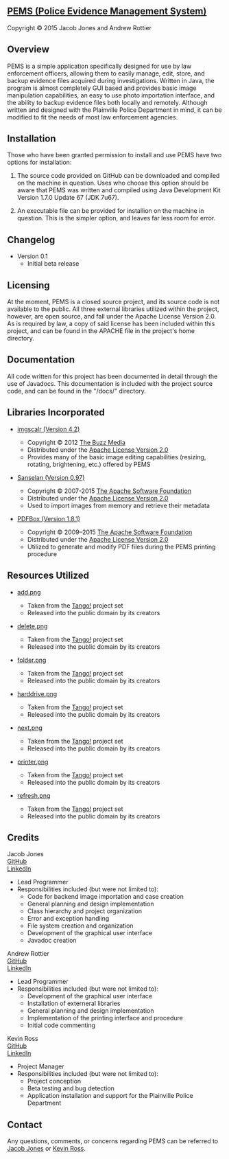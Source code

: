 [PEMS (Police Evidence Management System)](https://github.com/jacob-t-jones/PEMS)
----------

Copyright &copy; 2015 Jacob Jones and Andrew Rottier

Overview
----------

PEMS is a simple application specifically designed for use by law enforcement officers, allowing them to easily manage, edit, 
store, and backup evidence files acquired during investigations. Written in Java, the program is almost completely GUI based 
and provides basic image manipulation capabilities, an easy to use photo importation interface, and the ability to backup 
evidence files both locally and remotely. Although written and designed with the Plainville Police Department in mind, it can 
be modified to fit the needs of most law enforcement agencies.

Installation
----------

<p>Those who have been granted permission to install and use PEMS have two options for installation:</p>

1. The source code provided on GitHub can be downloaded and compiled on the machine in question. Uses who choose this 
   option should be aware that PEMS was written and compiled using Java Development Kit Version 1.7.0 Update 67 (JDK 7u67).
	
2. An executable file can be provided for installion on the machine in question. This is the simpler option, and leaves
   far less room for error.

Changelog
----------

* Version 0.1
	* Initial beta release
		
Licensing
----------

At the moment, PEMS is a closed source project, and its source code is not available to the public. All three external
libraries utilized within the project, however, are open source, and fall under the Apache License Version 2.0. As is
required by law, a copy of said license has been included within this project, and can be found in the APACHE file in
the project's home directory.
		
Documentation
----------

All code written for this project has been documented in detail through the use of Javadocs. This documentation is included 
with the project source code, and can be found in the "/docs/" directory.

Libraries Incorporated
----------

* [imgscalr (Version 4.2)](http://www.thebuzzmedia.com/software/imgscalr-java-image-scaling-library/)
 	* Copyright &copy; 2012 [The Buzz Media](http://www.thebuzzmedia.com/)
	* Distributed under the [Apache License Version 2.0](http://www.apache.org/licenses/LICENSE-2.0)
	* Provides many of the basic image editing capabilities (resizing, rotating, brightening, etc.) offered by PEMS

* [Sanselan (Version 0.97)](https://commons.apache.org/proper/commons-imaging/)
	* Copyright &copy; 2007-2015 [The Apache Software Foundation](http://www.apache.org/)
	* Distributed under the [Apache License Version 2.0](http://www.apache.org/licenses/LICENSE-2.0)
	* Used to import images from memory and retrieve their metadata

* [PDFBox (Version 1.8.1)](https://pdfbox.apache.org/index.html)
	* Copyright &copy; 2009–2015 [The Apache Software Foundation](http://www.apache.org/)
	* Distributed under the [Apache License Version 2.0](http://www.apache.org/licenses/LICENSE-2.0) 
	* Utilized to generate and modify PDF files during the PEMS printing procedure 
		
Resources Utilized
----------

* [add.png](https://commons.wikimedia.org/wiki/File:List-add.svg)
	* Taken from the [Tango!](http://tango.freedesktop.org/Tango_Desktop_Project) project set
	* Released into the public domain by its creators
		
* [delete.png](https://commons.wikimedia.org/wiki/File:Edit-delete.svg)
	* Taken from the [Tango!](http://tango.freedesktop.org/Tango_Desktop_Project) project set
	* Released into the public domain by its creators	
		
* [folder.png](https://commons.wikimedia.org/wiki/File:Folder.svg)
	* Taken from the [Tango!](http://tango.freedesktop.org/Tango_Desktop_Project) project set
	* Released into the public domain by its creators

* [harddrive.png](https://commons.wikimedia.org/wiki/File:Drive-removable-media.svg)
	* Taken from the [Tango!](http://tango.freedesktop.org/Tango_Desktop_Project) project set
	* Released into the public domain by its creators
		
* [next.png](https://commons.wikimedia.org/wiki/File:Go-next.svg)
	* Taken from the [Tango!](http://tango.freedesktop.org/Tango_Desktop_Project) project set
	* Released into the public domain by its creators
		
* [printer.png](https://commons.wikimedia.org/wiki/File:Printer.svg)
	* Taken from the [Tango!](http://tango.freedesktop.org/Tango_Desktop_Project) project set
	* Released into the public domain by its creators
		
* [refresh.png](https://commons.wikimedia.org/wiki/File:View-refresh.svg)
	* Taken from the [Tango!](http://tango.freedesktop.org/Tango_Desktop_Project) project set
	* Released into the public domain by its creators

Credits
----------

Jacob Jones
<br />
[GitHub](https://github.com/jacob-t-jones)
<br />
[LinkedIn](https://www.linkedin.com/pub/jacob-jones/b7/650/2a3)
	
* Lead Programmer
* Responsibilities included (but were not limited to):
	* Code for backend image importation and case creation
	* General planning and design implementation
	* Class hierarchy and project organization
	* Error and exception handling
	* File system creation and organization
	* Development of the graphical user interface
	* Javadoc creation
		
Andrew Rottier
<br />
[GitHub](https://github.com/AndrewRot)
<br />
[LinkedIn](https://www.linkedin.com/pub/andrew-rottier/b4/307/68a)
	
* Lead Programmer
* Responsibilities included (but were not limited to):
	* Development of the graphical user interface
	* Installation of externeral libraries 
	* General planning and design implementation
	* Implementation of the printing interface and procedure
	* Initial code commenting
	
Kevin Ross
<br />
[GitHub](https://github.com/rosskPCS)
<br />
[LinkedIn](https://www.linkedin.com/pub/kevin-ross/12/499/7b6)
		
* Project Manager
* Responsibilities included (but were not limited to):
	* Project conception
	* Beta testing and bug detection
	* Application installation and support for the Plainville Police Department
			
Contact
----------

Any questions, comments, or concerns regarding PEMS can be referred to [Jacob Jones](mailto:jacob.theodore.jones@gmail.com) or [Kevin
Ross](mailto:rossk@plainvilleschools.org).